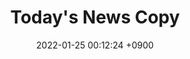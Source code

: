 ---
title:  "Today's News Copy"
date:   2022-01-25 00:12:24 +0900
categories: Tech News
tags : 
keywords: [Metaverse]
thumbnail-url: /assets/img/thumbnail/stanford-nlp-logo-160.jpg
description: this is a simple description of the post. this is a simple description of the post. this is a simple description of the post. 

---